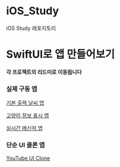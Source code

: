 # iOS_Study
iOS Study 레포지토리

# SwiftUI로 앱 만들어보기

**각 프로젝트의 리드미로 이동됩니다**

### 실제 구동 앱

[기본 출력 날씨 앱](https://github.com/ITlearning/iOS_Study/blob/main/WeatherApp/README.md)

[고양이 정보 표시 앱](https://github.com/ITlearning/iOS_Study/blob/main/PJ1/README.md)

[실시간 메신저 앱](https://github.com/ITlearning/iOS_Study/blob/main/Messenger/README.md)

### 단순 UI 클론 앱

[YouTube UI Clone](https://github.com/ITlearning/iOS_Study/blob/main/UI_Practice/YouTubeUI%20Clone/README.md)
